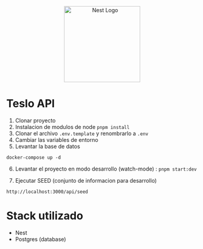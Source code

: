 <p align="center">
  <a href="http://nestjs.com/" target="blank"><img src="https://nestjs.com/img/logo-small.svg" width="200" alt="Nest Logo" /></a>
</p>

# Teslo API

1. Clonar proyecto
2. Instalacion de modulos de node ```pnpm install```
3. Clonar el archivo ```.env.template``` y renombrarlo a ```.env```
4. Cambiar las variables de entorno
5. Levantar la base de datos
```
docker-compose up -d
```

6. Levantar el proyecto en modo desarrollo (watch-mode) : ```pnpm start:dev```

7. Ejecutar SEED (conjunto de informacion para desarrollo)
```
http://localhost:3000/api/seed
```


# Stack utilizado

- Nest
- Postgres (database)